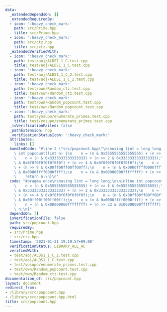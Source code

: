 ```yaml
---
data:
  _extendedDependsOn: []
  _extendedRequiredBy:
  - icon: ':heavy_check_mark:'
    path: src/Prime.hpp
    title: src/Prime.hpp
  - icon: ':heavy_check_mark:'
    path: src/ctz.hpp
    title: src/ctz.hpp
  _extendedVerifiedWith:
  - icon: ':heavy_check_mark:'
    path: test/aoj/ALDS1_1_C.test.cpp
    title: test/aoj/ALDS1_1_C.test.cpp
  - icon: ':heavy_check_mark:'
    path: test/aoj/ALDS1_1_C_2.test.cpp
    title: test/aoj/ALDS1_1_C_2.test.cpp
  - icon: ':heavy_check_mark:'
    path: test/own/Random_ctz.test.cpp
    title: test/own/Random_ctz.test.cpp
  - icon: ':heavy_check_mark:'
    path: test/own/Random_popcount.test.cpp
    title: test/own/Random_popcount.test.cpp
  - icon: ':heavy_check_mark:'
    path: test/yosupo/enumerate_primes.test.cpp
    title: test/yosupo/enumerate_primes.test.cpp
  _isVerificationFailed: false
  _pathExtension: hpp
  _verificationStatusIcon: ':heavy_check_mark:'
  attributes:
    links: []
  bundledCode: "#line 2 \"src/popcount.hpp\"\n\nusing lint = long long;\n\ninline\
    \ int popcount(lint n) {\n    n = (n & 0x5555555555555555) + (n >> 1 & 0x5555555555555555);\n\
    \    n = (n & 0x3333333333333333) + (n >> 2 & 0x3333333333333333);\n    n = (n\
    \ & 0x0f0f0f0f0f0f0f0f) + (n >> 4 & 0x0f0f0f0f0f0f0f0f);\n    n = (n & 0x00ff00ff00ff00ff)\
    \ + (n >> 8 & 0x00ff00ff00ff00ff);\n    n = (n & 0x0000ffff0000ffff) + (n >> 16\
    \ & 0x0000ffff0000ffff);\n    n = (n & 0x00000000ffffffff) + (n >> 32 & 0x00000000ffffffff);\n\
    \    return n;\n}\n"
  code: "#pragma once\n\nusing lint = long long;\n\ninline int popcount(lint n) {\n\
    \    n = (n & 0x5555555555555555) + (n >> 1 & 0x5555555555555555);\n    n = (n\
    \ & 0x3333333333333333) + (n >> 2 & 0x3333333333333333);\n    n = (n & 0x0f0f0f0f0f0f0f0f)\
    \ + (n >> 4 & 0x0f0f0f0f0f0f0f0f);\n    n = (n & 0x00ff00ff00ff00ff) + (n >> 8\
    \ & 0x00ff00ff00ff00ff);\n    n = (n & 0x0000ffff0000ffff) + (n >> 16 & 0x0000ffff0000ffff);\n\
    \    n = (n & 0x00000000ffffffff) + (n >> 32 & 0x00000000ffffffff);\n    return\
    \ n;\n}"
  dependsOn: []
  isVerificationFile: false
  path: src/popcount.hpp
  requiredBy:
  - src/Prime.hpp
  - src/ctz.hpp
  timestamp: '2021-01-31 19:19:57+09:00'
  verificationStatus: LIBRARY_ALL_AC
  verifiedWith:
  - test/aoj/ALDS1_1_C_2.test.cpp
  - test/aoj/ALDS1_1_C.test.cpp
  - test/yosupo/enumerate_primes.test.cpp
  - test/own/Random_popcount.test.cpp
  - test/own/Random_ctz.test.cpp
documentation_of: src/popcount.hpp
layout: document
redirect_from:
- /library/src/popcount.hpp
- /library/src/popcount.hpp.html
title: src/popcount.hpp
---
```

